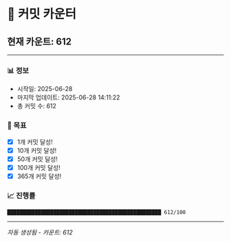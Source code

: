 # 🔢 커밋 카운터

## 현재 카운트: 612

---

### 📊 정보
- 시작일: 2025-06-28
- 마지막 업데이트: 2025-06-28 14:11:22
- 총 커밋 수: 612

### 🎯 목표
- [x] 1개 커밋 달성!
- [x] 10개 커밋 달성!
- [x] 50개 커밋 달성!
- [x] 100개 커밋 달성!
- [x] 365개 커밋 달성!

### 📈 진행률
```
██████████████████████████████████████████████████ 612/100
```

---
*자동 생성됨 - 카운트: 612*
